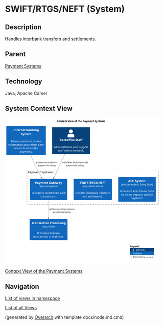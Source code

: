 
# SWIFT/RTGS/NEFT (System)
## Description
Handles interbank transfers and settlements.

## Parent
[Payment Systems](../../mybank/payment/context-boundary.md)

## Technology
Java, Apache Camel

## System Context View
![Context View of the Payment Systems](../../mybank/payment/context-view.png)

[Context View of the Payment Systems](../../mybank/payment/context-view.md)


## Navigation
[List of views in namespace](./views-in-namespace.md)

[List of all Views](../../views.md)


(generated by [Overarch](https://github.com/soulspace-org/overarch) with template docs/node.md.cmb)
